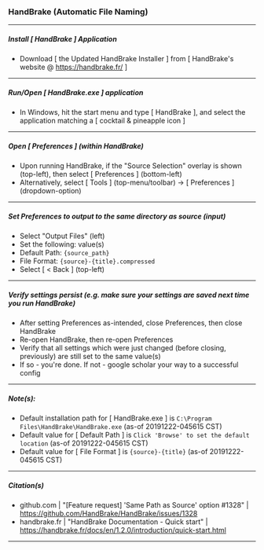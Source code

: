 
### HandBrake (Automatic File Naming)
<hr />


##### Install [ HandBrake ] Application 
* Download [ the Updated HandBrake Installer ] from [ HandBrake's website @ https://handbrake.fr/ ]
<hr />


##### Run/Open [ HandBrake.exe ] application
* In Windows, hit the start menu and type [ HandBrake ], and select the application matching a [ cocktail & pineapple icon ]
<hr />


##### Open [ Preferences ] (within HandBrake)
* Upon running HandBrake, if the "Source Selection" overlay is shown (top-left), then select [ Preferences ] (bottom-left)
* Alternatively, select [ Tools ] (top-menu/toolbar) -> [ Preferences ] (dropdown-option)
<hr />


##### Set Preferences to output to the same directory as source (input)
* Select "Output Files" (left)
* Set the following: value(s)
* Default Path:  ```{source_path}```
* File Format:   ```{source}-{title}.compressed```
* Select [ < Back ] (top-left)
<hr />

##### Verify settings persist (e.g. make sure your settings are saved next time you run HandBrake)
* After setting Preferences as-intended, close Preferences, then close HandBrake
* Re-open HandBrake, then re-open Preferences
* Verify that all settings which were just changed (before closing, previously) are still set to the same value(s)
* If so - you're done. If not - google scholar your way to a successful config
<hr />


##### Note(s):
* Default installation path for [ HandBrake.exe ] is ```C:\Program Files\HandBrake\HandBrake.exe``` (as-of 20191222-045615 CST)
* Default value for [ Default Path ] is ```Click 'Browse' to set the default location``` (as-of 20191222-045615 CST)
* Default value for [ File Format ] is ```{source}-{title}``` (as-of 20191222-045615 CST)
<hr />


##### Citation(s)
* github.com  |  "[Feature request] 'Same Path as Source' option #1328"  |  https://github.com/HandBrake/HandBrake/issues/1328
* handbrake.fr  |  "HandBrake Documentation - Quick start"  |  https://handbrake.fr/docs/en/1.2.0/introduction/quick-start.html
<hr />

